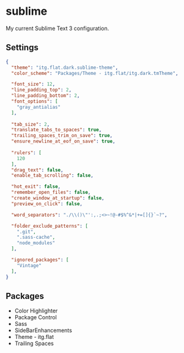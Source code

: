 # sublime

My current Sublime Text 3 configuration.

## Settings

```json
{
  "theme": "itg.flat.dark.sublime-theme",
  "color_scheme": "Packages/Theme - itg.flat/itg.dark.tmTheme",

  "font_size": 12,
  "line_padding_top": 2,
  "line_padding_bottom": 2,
  "font_options": [
    "gray_antialias"
  ],
	
  "tab_size": 2,
  "translate_tabs_to_spaces": true,
  "trailing_spaces_trim_on_save": true,
  "ensure_newline_at_eof_on_save": true,
  
  "rulers": [
    120
  ],
  "drag_text": false,
  "enable_tab_scrolling": false,

  "hot_exit": false,
  "remember_open_files": false,
  "create_window_at_startup": false,
  "preview_on_click": false,

  "word_separators": "./\\()\"':,.;<>~!@-#$%^&*|+=[]{}`~?",

  "folder_exclude_patterns": [
    ".git",
    ".sass-cache",
    "node_modules"
  ],

  "ignored_packages": [
    "Vintage"
  ],
}
```

## Packages

* Color Highlighter
* Package Control
* Sass
* SideBarEnhancements
* Theme - itg.flat
* Trailing Spaces
